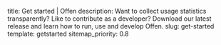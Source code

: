title: Get started | Offen
description: Want to collect usage statistics transparently? Like to contribute as a developer? Download our latest release and learn how to run, use and develop Offen.
slug: get-started
template: getstarted
sitemap_priority: 0.8
